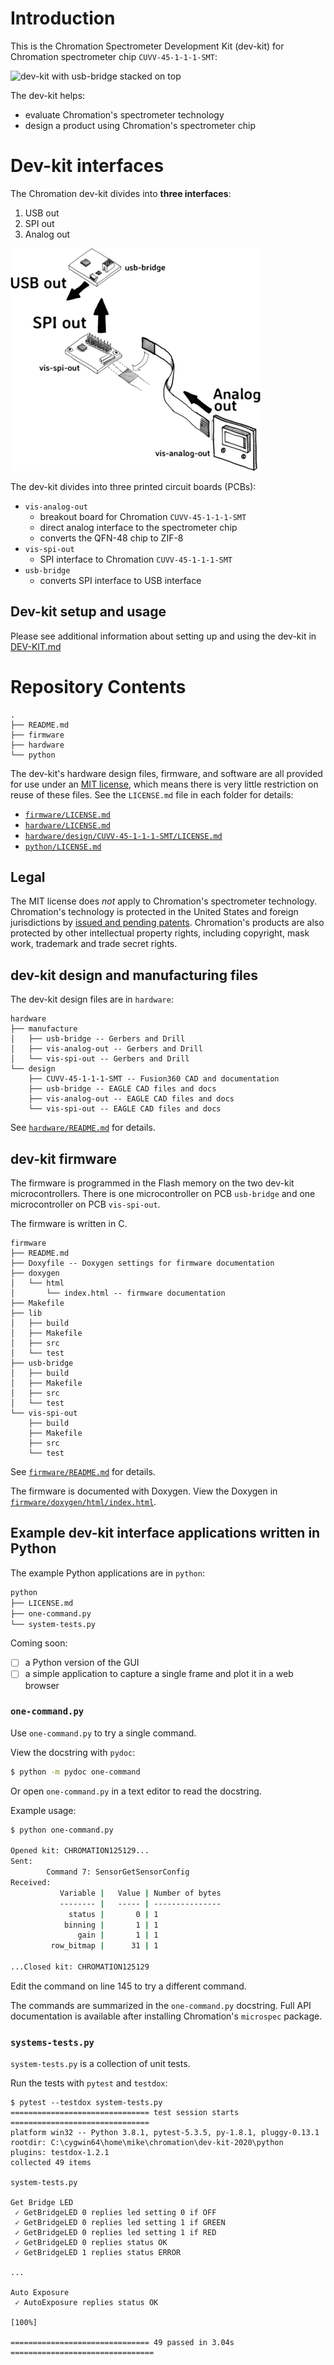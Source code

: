 # Introduction

This is the Chromation Spectrometer Development Kit (dev-kit) for
Chromation spectrometer chip `CUVV-45-1-1-1-SMT`:

![dev-kit with usb-bridge stacked on
top](img/photo/dev-kit-with-usb-bridge-not-rotated.jpg)

The dev-kit helps:

- evaluate Chromation's spectrometer technology
- design a product using Chromation's spectrometer chip

# Dev-kit interfaces

The Chromation dev-kit divides into **three interfaces**:

1. USB out
2. SPI out
3. Analog out

![dev-kit output options](img/dev-kit-output-options.png)

The dev-kit divides into three printed circuit boards (PCBs):

- `vis-analog-out`
    - breakout board for Chromation `CUVV-45-1-1-1-SMT`
    - direct analog interface to the spectrometer chip
    - converts the QFN-48 chip to ZIF-8
- `vis-spi-out`
    - SPI interface to Chromation `CUVV-45-1-1-1-SMT`
- `usb-bridge`
    - converts SPI interface to USB interface

## Dev-kit setup and usage

Please see additional information about setting up and using the
dev-kit in [DEV-KIT.md](DEV-KIT.md)

# Repository Contents

```
.
├── README.md
├── firmware
├── hardware
└── python
```

The dev-kit's hardware design files, firmware, and software are
all provided for use under an [MIT
license](https://en.wikipedia.org/wiki/MIT_License), which means
there is very little restriction on reuse of these files. See the
`LICENSE.md` file in each folder for details:

- [`firmware/LICENSE.md`](firmware/LICENSE.md)
- [`hardware/LICENSE.md`](hardware/LICENSE.md)
- [`hardware/design/CUVV-45-1-1-1-SMT/LICENSE.md`](hardware/design/CUVV-45-1-1-1-SMT/LICENSE.md)
- [`python/LICENSE.md`](python/LICENSE.md)

## Legal

The MIT license does *not* apply to Chromation's spectrometer
technology. Chromation's technology is protected in the United
States and foreign jurisdictions by [issued and pending
patents](https://www.chromation.com/patents.html). Chromation's
products are also protected by other intellectual property
rights, including copyright, mask work, trademark and trade
secret rights.

## dev-kit design and manufacturing files

The dev-kit design files are in `hardware`:

```
hardware
├── manufacture
│   ├── usb-bridge -- Gerbers and Drill
│   ├── vis-analog-out -- Gerbers and Drill
│   └── vis-spi-out -- Gerbers and Drill
└── design
    ├── CUVV-45-1-1-1-SMT -- Fusion360 CAD and documentation
    ├── usb-bridge -- EAGLE CAD files and docs
    ├── vis-analog-out -- EAGLE CAD files and docs
    └── vis-spi-out -- EAGLE CAD files and docs
```

See [`hardware/README.md`](hardware/README.md) for details.

## dev-kit firmware

The firmware is programmed in the Flash memory on the two dev-kit
microcontrollers. There is one microcontroller on PCB
`usb-bridge` and one microcontroller on PCB `vis-spi-out`.

The firmware is written in C.

```
firmware
├── README.md
├── Doxyfile -- Doxygen settings for firmware documentation
├── doxygen
│   └── html
│       └── index.html -- firmware documentation
├── Makefile
├── lib
│   ├── build
│   ├── Makefile
│   ├── src
│   └── test
├── usb-bridge
│   ├── build
│   ├── Makefile
│   ├── src
│   └── test
└── vis-spi-out
    ├── build
    ├── Makefile
    ├── src
    └── test
```

See [`firmware/README.md`](firmware/README.md) for details.

The firmware is documented with Doxygen. View the Doxygen in
[`firmware/doxygen/html/index.html`](firmware/doxygen/html/index.html).

## Example dev-kit interface applications written in Python

The example Python applications are in `python`:

```bash
python
├── LICENSE.md
├── one-command.py
└── system-tests.py
```

Coming soon:

- [ ] a Python version of the GUI
- [ ] a simple application to capture a single frame and plot it
  in a web browser

### `one-command.py`

Use `one-command.py` to try a single command.

View the docstring with `pydoc`:

```bash
$ python -m pydoc one-command
```

Or open `one-command.py` in a text editor to read the docstring.

Example usage:

```bash
$ python one-command.py

Opened kit: CHROMATION125129...
Sent:
        Command 7: SensorGetSensorConfig
Received:
           Variable |   Value | Number of bytes
           -------- |   ----- | ---------------
             status |       0 | 1
            binning |       1 | 1
               gain |       1 | 1
         row_bitmap |      31 | 1

...Closed kit: CHROMATION125129
```

Edit the command on line 145 to try a different command.

The commands are summarized in the `one-command.py` docstring.
Full API documentation is available after installing Chromation's
`microspec` package.

### `systems-tests.py`

`system-tests.py` is a collection of unit tests.

Run the tests with `pytest` and `testdox`:

```
$ pytest --testdox system-tests.py
=============================== test session starts ===============================
platform win32 -- Python 3.8.1, pytest-5.3.5, py-1.8.1, pluggy-0.13.1
rootdir: C:\cygwin64\home\mike\chromation\dev-kit-2020\python
plugins: testdox-1.2.1
collected 49 items

system-tests.py

Get Bridge LED
 ✓ GetBridgeLED 0 replies led setting 0 if OFF
 ✓ GetBridgeLED 0 replies led setting 1 if GREEN
 ✓ GetBridgeLED 0 replies led setting 1 if RED
 ✓ GetBridgeLED 0 replies status OK
 ✓ GetBridgeLED 1 replies status ERROR

...

Auto Exposure
 ✓ AutoExposure replies status OK
                                                                             [100%]

=============================== 49 passed in 3.04s ================================
```


